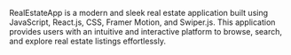 RealEstateApp is a modern and sleek real estate application built using JavaScript, React.js, CSS, Framer Motion, and Swiper.js. 
This application provides users with an intuitive and interactive platform to browse, search, and explore real estate listings effortlessly.
